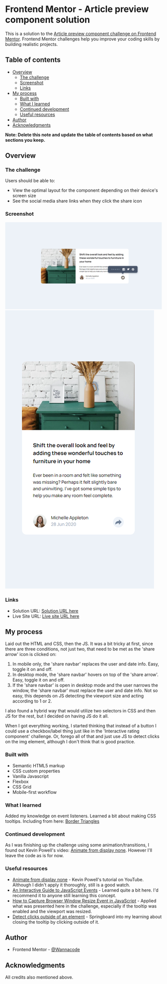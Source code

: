 # Frontend Mentor - Article preview component solution

This is a solution to the [Article preview component challenge on Frontend Mentor](https://www.frontendmentor.io/challenges/article-preview-component-dYBN_pYFT). Frontend Mentor challenges help you improve your coding skills by building realistic projects. 

## Table of contents

- [Overview](#overview)
  - [The challenge](#the-challenge)
  - [Screenshot](#screenshot)
  - [Links](#links)
- [My process](#my-process)
  - [Built with](#built-with)
  - [What I learned](#what-i-learned)
  - [Continued development](#continued-development)
  - [Useful resources](#useful-resources)
- [Author](#author)
- [Acknowledgments](#acknowledgments)

**Note: Delete this note and update the table of contents based on what sections you keep.**

## Overview

### The challenge

Users should be able to:

- View the optimal layout for the component depending on their device's screen size
- See the social media share links when they click the share icon

### Screenshot

![Screenshot Desktop](./Screenshot-desktop-202301-28.png)
![Screenshot Mobile](./Screenshot-mobile-202301-28.png)

### Links

- Solution URL: [Solution URL here](https://github.com/kwngptrl/FEM-article-preview-component-master)
- Live Site URL: [Live site URL here](https://kwngptrl.github.io/FEM-article-preview-component-master/)

## My process

Laid out the HTML and CSS, then the JS. It was a bit tricky at first, since there are three conditions, not just two, that need to be met as the 'share arrow' icon is clicked on:
1. In mobile only, the 'share navbar' replaces the user and date info. Easy, toggle it on and off.
2. In desktop mode, the 'share navbar' hovers on top of the 'share arrow'. Easy, toggle it on and off.
3. If the 'share navbar' is open in desktop mode and the user narrows the window, the 'share navbar' must replace the user and date info. Not so easy, this depends on JS detecting the viewport size and acting according to 1 or 2.

I also found a hybrid way that would utilize two selectors in CSS and then JS for the rest, but I decided on having JS do it all.

When I got everything working, I started thinking that instead of a button I could use a checkbox/label thing just like in the 'Interactive rating component' challenge. Or, forego all of that and just use JS to detect clicks on the img element, although I don't think that is good practice.

### Built with

- Semantic HTML5 markup
- CSS custom properties
- Vanilla Javascript
- Flexbox
- CSS Grid
- Mobile-first workflow

### What I learned

Added my knowledge on event listeners. 
Learned a bit about making CSS tooltips. Including from here: [Border Triangles](https://css-tricks.com/books/greatest-css-tricks/how-to-make-a-triangle/)


### Continued development

As I was finishing up the challenge using some animation/transitions, I found out Kevin Powell's video: [Animate from display none](https://www.youtube.com/watch?v=4prVdA7_6u0). However I'll leave the code as is for now.

### Useful resources

- [Animate from display none](https://www.youtube.com/watch?v=4prVdA7_6u0) - Kevin Powell's tutorial on YouTube. Although I didn't apply it thoroughly, still is a good watch.
- [An Interactive Guide to JavaScript Events](https://www.aleksandrhovhannisyan.com/blog/interactive-guide-to-javascript-events/) - Learned quite a bit here. I'd recommend it to anyone still learning this concept.
- [How to Capture Browser Window Resize Event in JavaScript](https://www.tutorialrepublic.com/faq/how-to-capture-browser-window-resize-event-in-javascript.php) - Applied what was presented here in the challenge, especially if the tooltip was enabled and the viewport was resized.
- [Detect clicks outside of an element](https://www.dom-tricks.com/click-outside) - Springboard into my learning about closing the tooltip by clicking outside of it.

## Author

- Frontend Mentor - [@Wannacode](https://www.frontendmentor.io/profile/kwngptrl)

## Acknowledgments

All credits also mentioned above.
